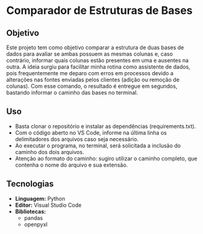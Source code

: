 # Comparador de Estruturas de Bases

## Objetivo
Este projeto tem como objetivo comparar a estrutura de duas bases de dados para avaliar se ambas possuem as mesmas colunas e, caso contrário, informar quais colunas estão presentes em uma e ausentes na outra. A ideia surgiu para facilitar minha rotina como assistente de dados, pois frequentemente me deparo com erros em processos devido a alterações nas fontes enviadas pelos clientes (adição ou remoção de colunas). Com esse comando, o resultado é entregue em segundos, bastando informar o caminho das bases no terminal.

## Uso
- Basta clonar o repositório e instalar as dependências (requirements.txt).
- Com o código aberto no VS Code, informe na última linha os delimitadores dos arquivos caso seja necessário.
- Ao executar o programa, no terminal, será solicitada a inclusão do caminho dos dois arquivos.
- Atenção ao formato do caminho: sugiro utilizar o caminho completo, que contenha o nome do arquivo e sua extensão.

## Tecnologias
- **Linguagem:** Python
- **Editor:** Visual Studio Code
- **Bibliotecas:**  
  - pandas  
  - openpyxl

